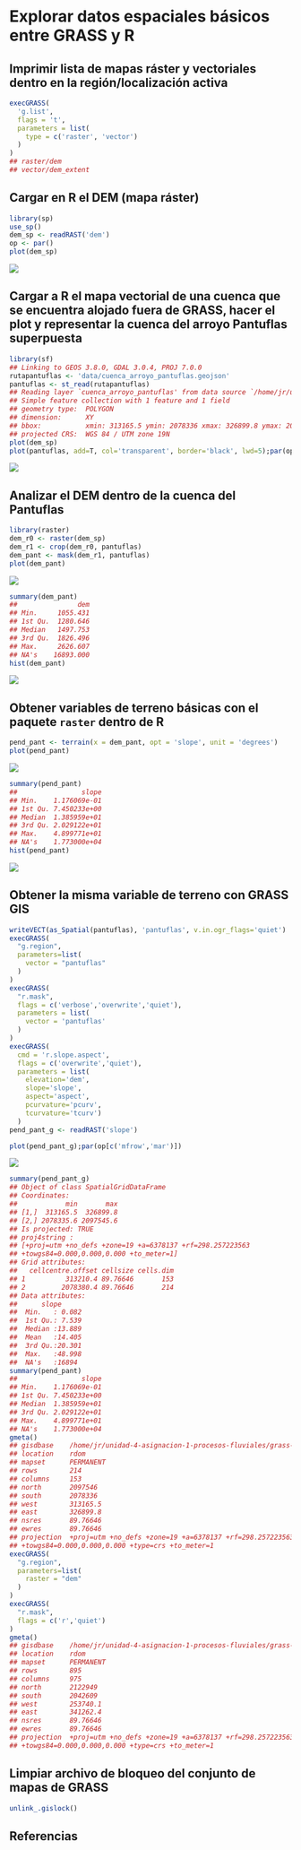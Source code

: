 Explorar datos espaciales básicos entre GRASS y R
================

<!-- Este .md fue generado a partir del .Rmd homónimo. Edítese el .Rmd -->
<!-- ## Retomar región de GRASS GIS creada en pasos previos -->
Imprimir lista de mapas ráster y vectoriales dentro en la región/localización activa
------------------------------------------------------------------------------------

``` r
execGRASS(
  'g.list',
  flags = 't',
  parameters = list(
    type = c('raster', 'vector')
  )
)
## raster/dem
## vector/dem_extent
```

Cargar en R el DEM (mapa ráster)
--------------------------------

``` r
library(sp)
use_sp()
dem_sp <- readRAST('dem')
op <- par()
plot(dem_sp)
```

![](img/unnamed-chunk-4-1.png)

Cargar a R el mapa vectorial de una cuenca que se encuentra alojado fuera de GRASS, hacer el plot y representar la cuenca del arroyo Pantuflas superpuesta
----------------------------------------------------------------------------------------------------------------------------------------------------------

``` r
library(sf)
## Linking to GEOS 3.8.0, GDAL 3.0.4, PROJ 7.0.0
rutapantuflas <- 'data/cuenca_arroyo_pantuflas.geojson'
pantuflas <- st_read(rutapantuflas)
## Reading layer `cuenca_arroyo_pantuflas' from data source `/home/jr/unidad-4-asignacion-1-procesos-fluviales/data/cuenca_arroyo_pantuflas.geojson' using driver `GeoJSON'
## Simple feature collection with 1 feature and 1 field
## geometry type:  POLYGON
## dimension:      XY
## bbox:           xmin: 313165.5 ymin: 2078336 xmax: 326899.8 ymax: 2097546
## projected CRS:  WGS 84 / UTM zone 19N
plot(dem_sp)
plot(pantuflas, add=T, col='transparent', border='black', lwd=5);par(op[c('mfrow','mar')])
```

![](img/unnamed-chunk-5-1.png)

Analizar el DEM dentro de la cuenca del Pantuflas
-------------------------------------------------

``` r
library(raster)
dem_r0 <- raster(dem_sp)
dem_r1 <- crop(dem_r0, pantuflas)
dem_pant <- mask(dem_r1, pantuflas)
plot(dem_pant)
```

![](img/unnamed-chunk-6-1.png)

``` r
summary(dem_pant)
##               dem
## Min.     1055.431
## 1st Qu.  1280.646
## Median   1497.753
## 3rd Qu.  1826.496
## Max.     2626.607
## NA's    16893.000
hist(dem_pant)
```

![](img/unnamed-chunk-6-2.png)

Obtener variables de terreno básicas con el paquete `raster` dentro de R
------------------------------------------------------------------------

``` r
pend_pant <- terrain(x = dem_pant, opt = 'slope', unit = 'degrees')
plot(pend_pant)
```

![](img/unnamed-chunk-7-1.png)

``` r
summary(pend_pant)
##                slope
## Min.    1.176069e-01
## 1st Qu. 7.450233e+00
## Median  1.385959e+01
## 3rd Qu. 2.029122e+01
## Max.    4.899771e+01
## NA's    1.773000e+04
hist(pend_pant)
```

![](img/unnamed-chunk-7-2.png)

Obtener la misma variable de terreno con GRASS GIS
--------------------------------------------------

``` r
writeVECT(as_Spatial(pantuflas), 'pantuflas', v.in.ogr_flags='quiet')
execGRASS(
  "g.region",
  parameters=list(
    vector = "pantuflas"
  )
)
execGRASS(
  "r.mask",
  flags = c('verbose','overwrite','quiet'),
  parameters = list(
    vector = 'pantuflas'
  )
)
execGRASS(
  cmd = 'r.slope.aspect',
  flags = c('overwrite','quiet'),
  parameters = list(
    elevation='dem',
    slope='slope',
    aspect='aspect',
    pcurvature='pcurv',
    tcurvature='tcurv')
  )
pend_pant_g <- readRAST('slope')
```

``` r
plot(pend_pant_g);par(op[c('mfrow','mar')])
```

![](img/unnamed-chunk-9-1.png)

``` r
summary(pend_pant_g)
## Object of class SpatialGridDataFrame
## Coordinates:
##            min       max
## [1,]  313165.5  326899.8
## [2,] 2078335.6 2097545.6
## Is projected: TRUE 
## proj4string :
## [+proj=utm +no_defs +zone=19 +a=6378137 +rf=298.257223563
## +towgs84=0.000,0.000,0.000 +to_meter=1]
## Grid attributes:
##   cellcentre.offset cellsize cells.dim
## 1          313210.4 89.76646       153
## 2         2078380.4 89.76646       214
## Data attributes:
##      slope       
##  Min.   : 0.082  
##  1st Qu.: 7.539  
##  Median :13.889  
##  Mean   :14.405  
##  3rd Qu.:20.301  
##  Max.   :48.998  
##  NA's   :16894
summary(pend_pant)
##                slope
## Min.    1.176069e-01
## 1st Qu. 7.450233e+00
## Median  1.385959e+01
## 3rd Qu. 2.029122e+01
## Max.    4.899771e+01
## NA's    1.773000e+04
gmeta()
## gisdbase    /home/jr/unidad-4-asignacion-1-procesos-fluviales/grass-data-test 
## location    rdom 
## mapset      PERMANENT 
## rows        214 
## columns     153 
## north       2097546 
## south       2078336 
## west        313165.5 
## east        326899.8 
## nsres       89.76646 
## ewres       89.76646 
## projection  +proj=utm +no_defs +zone=19 +a=6378137 +rf=298.257223563
## +towgs84=0.000,0.000,0.000 +type=crs +to_meter=1
execGRASS(
  "g.region",
  parameters=list(
    raster = "dem"
  )
)
execGRASS(
  "r.mask",
  flags = c('r','quiet')
)
gmeta()
## gisdbase    /home/jr/unidad-4-asignacion-1-procesos-fluviales/grass-data-test 
## location    rdom 
## mapset      PERMANENT 
## rows        895 
## columns     975 
## north       2122949 
## south       2042609 
## west        253740.1 
## east        341262.4 
## nsres       89.76646 
## ewres       89.76646 
## projection  +proj=utm +no_defs +zone=19 +a=6378137 +rf=298.257223563
## +towgs84=0.000,0.000,0.000 +type=crs +to_meter=1
```

Limpiar archivo de bloqueo del conjunto de mapas de GRASS
---------------------------------------------------------

``` r
unlink_.gislock()
```

Referencias
-----------
